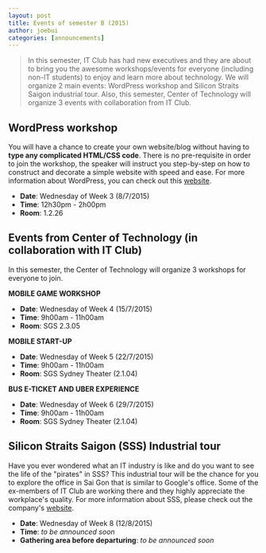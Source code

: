 ```yaml
---
layout: post
title: Events of semester B (2015)
author: joebui
categories: [announcements]
---
```


> In this semester, IT Club has had new executives and they are about to bring you
> the awesome workshops/events for everyone (including non-IT students) to enjoy and
> learn more about technology. We will organize 2 main events: WordPress workshop
> and Silicon Straits Saigon industrial tour. Also, this semester, Center of Technology
> will organize 3 events with collaboration from IT Club.

## WordPress workshop
You will have a chance to create your own website/blog without having to **type any complicated HTML/CSS code**. There is no pre-requisite in order to join the workshop, the speaker will instruct you step-by-step on how to construct and decorate a simple website with speed and ease. For more information about WordPress, you can check out this [website](https://en.wikipedia.org/wiki/WordPress).

- **Date**: Wednesday of Week 3 (8/7/2015)
- **Time**: 12h30pm - 2h00pm
- **Room**: 1.2.26

## Events from Center of Technology (in collaboration with IT Club)
In this semester, the Center of Technology will organize 3 workshops for everyone to join.

**MOBILE GAME WORKSHOP**
- **Date**: Wednesday of Week 4 (15/7/2015)
- **Time**: 9h00am - 11h00am
- **Room**: SGS 2.3.05

**MOBILE START-UP**
- **Date**: Wednesday of Week 5 (22/7/2015)
- **Time**: 9h00am - 11h00am
- **Room**: SGS Sydney Theater (2.1.04)

**BUS E-TICKET AND UBER EXPERIENCE**
- **Date**: Wednesday of Week 6 (29/7/2015)
- **Time**: 9h00am - 11h00am
- **Room**: SGS Sydney Theater (2.1.04)

## Silicon Straits Saigon (SSS) Industrial tour
Have you ever wondered what an IT industry is like and do you want to see the life of the "pirates" in SSS? This industrial tour will be the chance for you to explore the office in Sai Gon that is similar to Google's office. Some of the ex-members of IT Club are working there and they highly appreciate the workplace's quality. For more information about SSS, please check out the company's [website](http://siliconstraits.vn/).

- **Date**: Wednesday of Week 8 (12/8/2015)
- **Time**: *to be announced soon*
- **Gathering area before departuring**: *to be announced soon*
